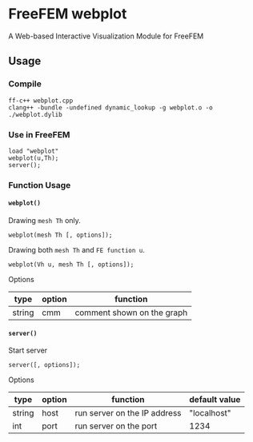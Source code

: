 # FreeFEM webplot
A Web-based Interactive Visualization Module for FreeFEM
## Usage
### Compile
```
ff-c++ webplot.cpp
clang++ -bundle -undefined dynamic_lookup -g webplot.o -o ./webplot.dylib
```
### Use in FreeFEM
```
load "webplot"
webplot(u,Th);
server();
```
### Function Usage
#### `webplot()`
Drawing `mesh Th` only.
```
webplot(mesh Th [, options]);
```

Drawing both `mesh Th` and `FE function u`.
```
webplot(Vh u, mesh Th [, options]);
```

Options

| type| option | function |
|---|---|---|
|string| cmm | comment shown on the graph |

#### `server()`
Start server
```
server([, options]);
```

Options

| type| option | function | default value |
|---|---|---|---|
|string| host | run server on the IP address | "localhost" |
| int | port | run server on the port | 1234 |
